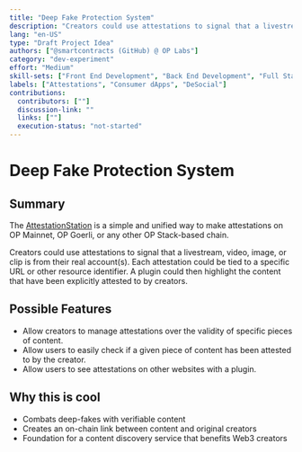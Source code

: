 ```yaml
---
title: "Deep Fake Protection System"
description: "Creators could use attestations to signal that a livestream, video, image, or clip is from their real account(s). Each attestation could be tied to a specific URL or other resource identifier. "
lang: "en-US"
type: "Draft Project Idea"
authors: ["@smartcontracts (GitHub) @ OP Labs"]
category: "dev-experiment"
effort: "Medium"
skill-sets: ["Front End Development", "Back End Development", "Full Stack Development", "Smart Contract Development"]
labels: ["Attestations", "Consumer dApps", "DeSocial"]
contributions:
  contributors: [""]
  discussion-link: ""
  links: [""]
  execution-status: "not-started"
---
```


# Deep Fake Protection System

## Summary

The [AttestationStation](https://docs.optimism.io/chain/identity/overview) is a simple and unified way to make attestations on OP Mainnet, OP Goerli, or any other OP Stack-based chain.

Creators could use attestations to signal that a livestream, video, image, or clip is from their real account(s). Each attestation could be tied to a specific URL or other resource identifier. A plugin could then highlight the content that have been explicitly attested to by creators.

## Possible Features

- Allow creators to manage attestations over the validity of specific pieces of content.
- Allow users to easily check if a given piece of content has been attested to by the creator.
- Allow users to see attestations on other websites with a plugin.

## Why this is cool

- Combats deep-fakes with verifiable content
- Creates an on-chain link between content and original creators
- Foundation for a content discovery service that benefits Web3 creators
